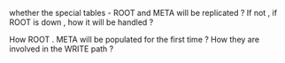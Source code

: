 whether the special tables - ROOT and META will be replicated ? If not , if ROOT is down , how it will be handled ?

How ROOT . META will be populated for the first time ? How they are involved in the WRITE path ?

